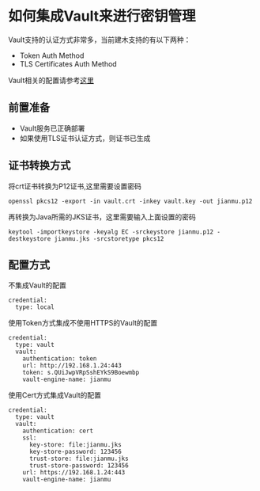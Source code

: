 # 如何集成Vault来进行密钥管理

Vault支持的认证方式非常多，当前建木支持的有以下两种：

* Token Auth Method
* TLS Certificates Auth Method

Vault相关的配置请参考[这里](https://gitee.com/jianmu-dev/jianmu-deploy/blob/master/how_to_deploy_vault.md)

## 前置准备

* Vault服务已正确部署
* 如果使用TLS证书认证方式，则证书已生成

## 证书转换方式

将crt证书转换为P12证书,这里需要设置密码

```
openssl pkcs12 -export -in vault.crt -inkey vault.key -out jianmu.p12
```

再转换为Java所需的JKS证书，这里需要输入上面设置的密码

```
keytool -importkeystore -keyalg EC -srckeystore jianmu.p12 -destkeystore jianmu.jks -srcstoretype pkcs12
```

## 配置方式

不集成Vault的配置

```
credential:
  type: local
```

使用Token方式集成不使用HTTPS的Vault的配置

```
credential:
  type: vault
  vault:
    authentication: token
    url: http://192.168.1.24:443
    token: s.QUiJwpVRpSshEYkS9Boewmbp
    vault-engine-name: jianmu
```

使用Cert方式集成Vault的配置

```
credential:
  type: vault
  vault:
    authentication: cert
    ssl:
      key-store: file:jianmu.jks
      key-store-password: 123456
      trust-store: file:jianmu.jks
      trust-store-password: 123456
    url: https://192.168.1.24:443
    vault-engine-name: jianmu
```
